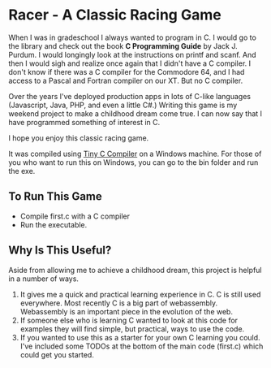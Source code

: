 # Racer - A Classic Racing Game

When I was in gradeschool I always wanted to program in C. I would go to the library and check out the book **C Programming Guide** by Jack J. Purdum. I would longingly look at the instructions on printf and scanf. And then I would sigh and realize once again that I didn't have a C compiler. I don't know if there was a C compiler for the Commodore 64, and I had access to a Pascal and Fortran compiler on our XT. But no C compiler.   

Over the years I've deployed production apps in lots of C-like languages (Javascript, Java, PHP, and even a little C#.) Writing this game is my weekend project to make a childhood dream come true. I can now say that I have programmed something of interest in C. 

I hope you enjoy this classic racing game.

It was compiled using [Tiny C Compiler](https://bellard.org/tcc/) on a Windows machine. 
For those of you who want to run this on Windows, you can go to the bin folder and run the exe. 

## To Run This Game

* Compile first.c with a C compiler
* Run the executable.

## Why Is This Useful?

Aside from allowing me to achieve a childhood dream, this project is helpful in a number of ways. 
1. It gives me a quick and practical learning experience in C. C is still used everywhere. Most recently C is a big part of webassembly. Webassembly is an important piece in the evolution of the web. 
2. If someone else who is learning C wanted to look at this code for examples they will find simple, but practical, ways to use the code. 
3. If you wanted to use this as a starter for your own C learning you could. I've included some TODOs at the bottom of the main code (first.c) which could get you started. 

